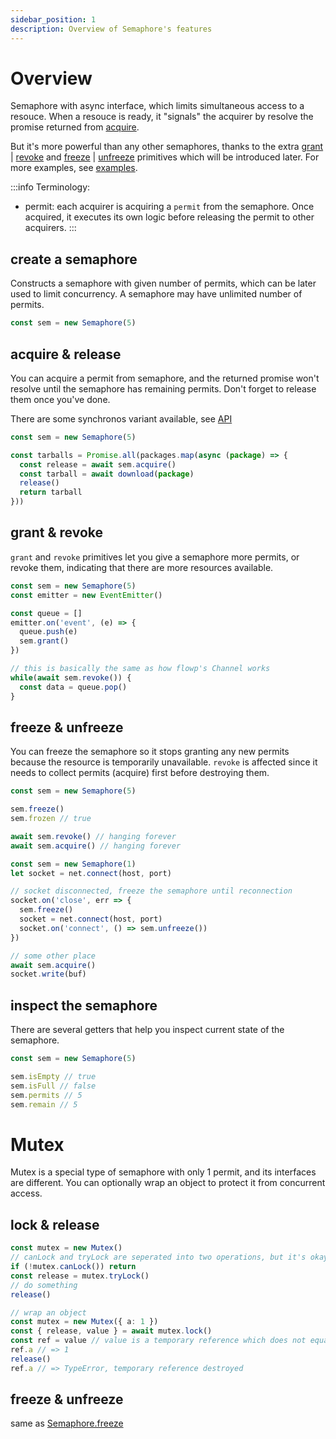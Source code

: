 ```yaml
---
sidebar_position: 1
description: Overview of Semaphore's features
---
```


# Overview

Semaphore with async interface, which limits simultaneous access to a resouce. When a resouce is ready, it "signals" the acquirer by resolve the promise returned from [acquire](./api#acquire).

But it's more powerful than any other semaphores, thanks to the extra [grant](./api#grant) | [revoke](./api#revoke)  and [freeze](./api#freeze) | [unfreeze](./api#unfreeze) primitives which will be introduced later. For more examples, see [examples](./examples).

:::info
Terminology:
- permit: each acquirer is acquiring a `permit` from the semaphore. Once acquired, it executes its own logic before releasing the permit to other acquirers.
:::

## create a semaphore

Constructs a semaphore with given number of permits, which can be later used to limit concurrency. A semaphore may have unlimited number of permits.

```typescript
const sem = new Semaphore(5)
```

## acquire & release

You can acquire a permit from semaphore, and the returned promise won't resolve until the semaphore has remaining permits. Don't forget to release them once you've done. 

There are some synchronos variant available, see [API](./api)

```typescript
const sem = new Semaphore(5)

const tarballs = Promise.all(packages.map(async (package) => {
  const release = await sem.acquire()
  const tarball = await download(package)
  release()
  return tarball
}))
```

## grant & revoke

`grant` and `revoke` primitives let you give a semaphore more permits, or revoke them, indicating that there are more resources available.

```typescript
const sem = new Semaphore(5)
const emitter = new EventEmitter()

const queue = []
emitter.on('event', (e) => {
  queue.push(e)
  sem.grant()
})

// this is basically the same as how flowp's Channel works
while(await sem.revoke()) {
  const data = queue.pop()
}
```

## freeze & unfreeze

You can freeze the semaphore so it stops granting any new permits because the resource is temporarily unavailable. `revoke` is affected since it needs to collect permits (acquire) first before destroying them.

```typescript
const sem = new Semaphore(5)

sem.freeze()
sem.frozen // true

await sem.revoke() // hanging forever
await sem.acquire() // hanging forever
```

```typescript
const sem = new Semaphore(1)
let socket = net.connect(host, port)

// socket disconnected, freeze the semaphore until reconnection
socket.on('close', err => {
  sem.freeze()
  socket = net.connect(host, port)
  socket.on('connect', () => sem.unfreeze())
})

// some other place
await sem.acquire()
socket.write(buf)
```

## inspect the semaphore

There are several getters that help you inspect current state of the semaphore.

```typescript
const sem = new Semaphore(5)

sem.isEmpty // true
sem.isFull // false
sem.permits // 5
sem.remain // 5
```

# Mutex

Mutex is a special type of semaphore with only 1 permit, and its interfaces are different. You can optionally wrap an object to protect it from concurrent access.

## lock & release

```typescript
const mutex = new Mutex()
// canLock and tryLock are seperated into two operations, but it's okay to assume we run in a single main thread
if (!mutex.canLock()) return
const release = mutex.tryLock()
// do something
release()

// wrap an object
const mutex = new Mutex({ a: 1 })
const { release, value } = await mutex.lock()
const ref = value // value is a temporary reference which does not equal the value stores in mutex
ref.a // => 1
release()
ref.a // => TypeError, temporary reference destroyed
```

## freeze & unfreeze

same as [Semaphore.freeze](#freeze--unfreeze)

## 
